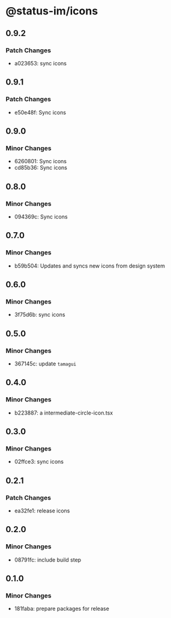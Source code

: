 # @status-im/icons

## 0.9.2

### Patch Changes

- a023653: sync icons

## 0.9.1

### Patch Changes

- e50e48f: Sync icons

## 0.9.0

### Minor Changes

- 6260801: Sync icons
- cd85b36: Sync icons

## 0.8.0

### Minor Changes

- 094369c: Sync icons

## 0.7.0

### Minor Changes

- b59b504: Updates and syncs new icons from design system

## 0.6.0

### Minor Changes

- 3f75d6b: sync icons

## 0.5.0

### Minor Changes

- 367145c: update `tamagui`

## 0.4.0

### Minor Changes

- b223887: a intermediate-circle-icon.tsx

## 0.3.0

### Minor Changes

- 02ffce3: sync icons

## 0.2.1

### Patch Changes

- ea32fe1: release icons

## 0.2.0

### Minor Changes

- 08791fc: include build step

## 0.1.0

### Minor Changes

- 181faba: prepare packages for release
